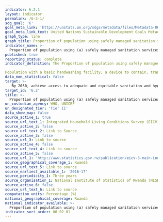 ```yaml
---
indicator: 6.2.1
layout: indicator
permalink: /6-2-1/
sdg_goal: '6'
goal_meta_link: 'https://unstats.un.org/sdgs/metadata/files/Metadata-06-02-01.pdf'
goal_meta_link_text: United Nations Sustainable Development Goals Metadata (pdf 894kB)
graph_type: line
graph_title: Proportion of population using safely managed sanitation services
indicator_name: >-
  Proportion of population using (a) safely managed sanitation services and (b) a hand-washing facility with soap and water
published: true
reporting_status: complete
indicator_definition: The Proportion of population using safely managed sanitation services, including a hand-washing facility with soap and water is currently being measured by the proportion of the population using a basic sanitation facility which is not shared with other households and where excreta is safely disposed in situ or treated off-site. ‘Improved’ sanitation facilities include: flush or pour flush toilets to sewer systems, septic tanks or pit latrines, ventilated improved pit latrines, pit latrines with a slab, and composting toilets. 

Population with a basic handwashing facility; a device to contain, transport or regulate the flow of water to facilitate handwashing with soap and water in the household.
data_non_statistical: false
target: >-
   By 2030, achieve access to adequate and equitable sanitation and hygiene for all and end open defecation, paying special attention to the needs of women and girls and those in vulnerable situations
target_id: '6.2'
title: >-
  Proportion of population using (a) safely managed sanitation services and (b) a hand-washing facility with soap and water
un_custodian_agency: WHO, UNICEF
un_designated_tier: 'Tier II'
data_show_map: false
source_active_1: true
source_url_text_1: Integrated Household Living Conditions Survey (EICV)
source_active_2: false
source_url_text_2: Link to Source
source_active_3: false
source_url_3: Link to source
source_active_4: false
source_url_text_4: Link to source
source_active_5: false
source_url_1: 'http://www.statistics.gov.rw/publication/eicv-5-main-indicators-report-201617'
source_geographical_coverage_1: Rwanda
source_url_text_5: Link to source
source_earliest_available_1: '2016-17'
source_periodicity_1: Three years
source_organisation_1: National Institute of Statistics of Rwanda (NISR)
source_active_6: false
source_url_text_6: Link to source
computation_units: Percentage (%)
national_geographical_coverage: Rwanda
national_indicator_available: >-
  Proportion of population using (a) safely managed sanitation services and (b) a hand-washing facility with soap and water
indicator_sort_order: 06-02-01
---
```

